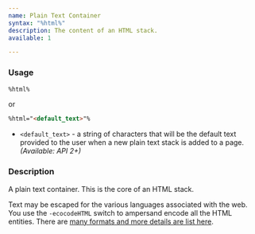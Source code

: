 ```yaml
---
name: Plain Text Container
syntax: "%html%"
description: The content of an HTML stack.
available: 1

---
```




### Usage

```html
%html%
```

or 

```html
%html="<default_text>"%
```

 - `<default_text>` - a string of characters that will be the default text provided to the user when a new plain text stack is added to a page. *(Available: API 2+)*

### Description

A plain text container. This is the core of an HTML stack.

Text may be escaped for the various languages associated with the web.  You use the `-ecocodeHTML` switch to ampersand encode all the HTML entities.  There are [many formats and more details are list here]({{site.baseurl}}/stringEscaping).

